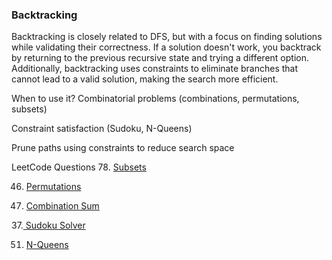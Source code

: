 ### Backtracking

Backtracking is closely related to DFS, but with a focus on finding solutions while validating their correctness. 
If a solution doesn't work, you backtrack by returning to the previous recursive state and trying a different option. 
Additionally, backtracking uses constraints to eliminate branches that cannot lead to a valid solution, making 
the search more efficient.

When to use it?
Combinatorial problems (combinations, permutations, subsets)

Constraint satisfaction (Sudoku, N-Queens)

Prune paths using constraints to reduce search space

LeetCode Questions
78. [Subsets](https://leetcode.com/problems/subsets/description/)

46. [Permutations](https://leetcode.com/problems/permutations/description/)

39. [Combination Sum](https://leetcode.com/problems/combination-sum/description/)

37.[ Sudoku Solver](https://leetcode.com/problems/sudoku-solver/description/)

51. [N-Queens](https://leetcode.com/problems/n-queens/description/)
